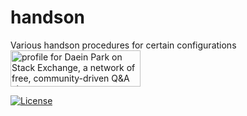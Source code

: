 # handson
Various handson procedures for certain configurations
<a href="https://stackexchange.com/users/12180010"><img src="https://stackexchange.com/users/flair/12180010.png?theme=clean" width="208" height="58" alt="profile for Daein Park on Stack Exchange, a network of free, community-driven Q&amp;A sites" title="profile for Daein Park on Stack Exchange, a network of free, community-driven Q&amp;A sites"></a>

[![License](https://i.creativecommons.org/l/by-nc-nd/4.0/88x31.png)](http://creativecommons.org/licenses/by-nc-nd/4.0/)

